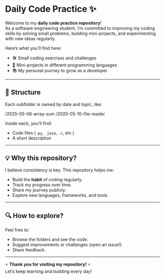 # Daily Code Practice ✨

Welcome to my **daily code practice repository**!  
As a software engineering student, I’m committed to improving my coding skills by solving small problems, building mini-projects, and experimenting with new ideas regularly.

Here’s what you’ll find here:
- 🛠 Small coding exercises and challenges
- 🚀 Mini-projects in different programming languages
- 📚 My personal journey to grow as a developer

---

## 📂 Structure

Each subfolder is named by date and topic, like:

/2025-05-08-array-sum
/2025-05-10-file-reader

Inside each, you’ll find:
- Code files (`.py`, `.java`, `.c`, etc.)
- A short description

---

## 💡 Why this repository?

I believe consistency is key. This repository helps me:
- Build the **habit** of coding regularly.
- Track my progress over time.
- Share my journey publicly.
- Explore new languages, frameworks, and tools.

---

## 🔍 How to explore?

Feel free to:
- Browse the folders and see the code.
- Suggest improvements or challenges (open an issue!).
- Share feedback.

---

⭐ **Thank you for visiting my repository!** ⭐  
Let’s keep learning and building every day!
